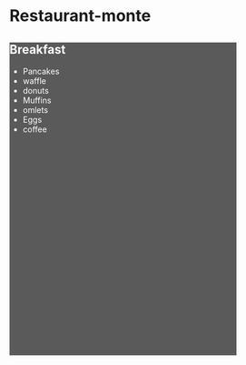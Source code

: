 # Restaurant-monte
<!DOCTYPE html>
<html lang="en-US">
<div style="width:400px; height:550px; background-color:#5A5A5A; color:#FFFFFF;">
   <h2>Breakfast</h2>
   <ul style="property: value;">
    <li>Pancakes</li>
    <li>waffle</li>
    <li>donuts</li>
    <li>Muffins</li>
    <li>omlets</li>
    <li>Eggs</li>
    <li>coffee</li>
   </ul>
</div>
</html>
